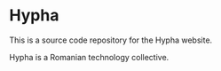 # Hypha

This is a source code repository for the Hypha website. 

Hypha is a Romanian technology collective. 